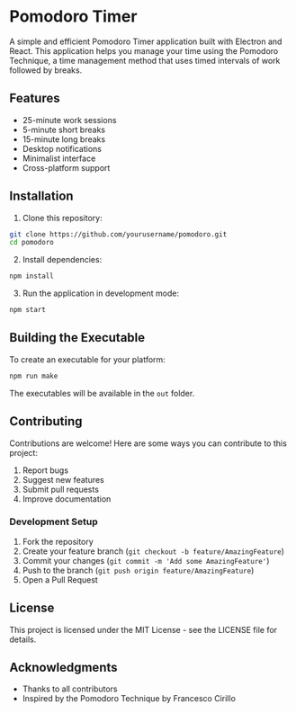 # Pomodoro Timer

A simple and efficient Pomodoro Timer application built with Electron and React. This application helps you manage your time using the Pomodoro Technique, a time management method that uses timed intervals of work followed by breaks.

## Features

- 25-minute work sessions
- 5-minute short breaks
- 15-minute long breaks
- Desktop notifications
- Minimalist interface
- Cross-platform support

## Installation

1. Clone this repository:

```bash
git clone https://github.com/yourusername/pomodoro.git
cd pomodoro
```

2. Install dependencies:

```bash
npm install
```

3. Run the application in development mode:

```bash
npm start
```

## Building the Executable

To create an executable for your platform:

```bash
npm run make
```

The executables will be available in the `out` folder.

## Contributing

Contributions are welcome! Here are some ways you can contribute to this project:

1. Report bugs
2. Suggest new features
3. Submit pull requests
4. Improve documentation

### Development Setup

1. Fork the repository
2. Create your feature branch (`git checkout -b feature/AmazingFeature`)
3. Commit your changes (`git commit -m 'Add some AmazingFeature'`)
4. Push to the branch (`git push origin feature/AmazingFeature`)
5. Open a Pull Request

## License

This project is licensed under the MIT License - see the LICENSE file for details.

## Acknowledgments

- Thanks to all contributors
- Inspired by the Pomodoro Technique by Francesco Cirillo
